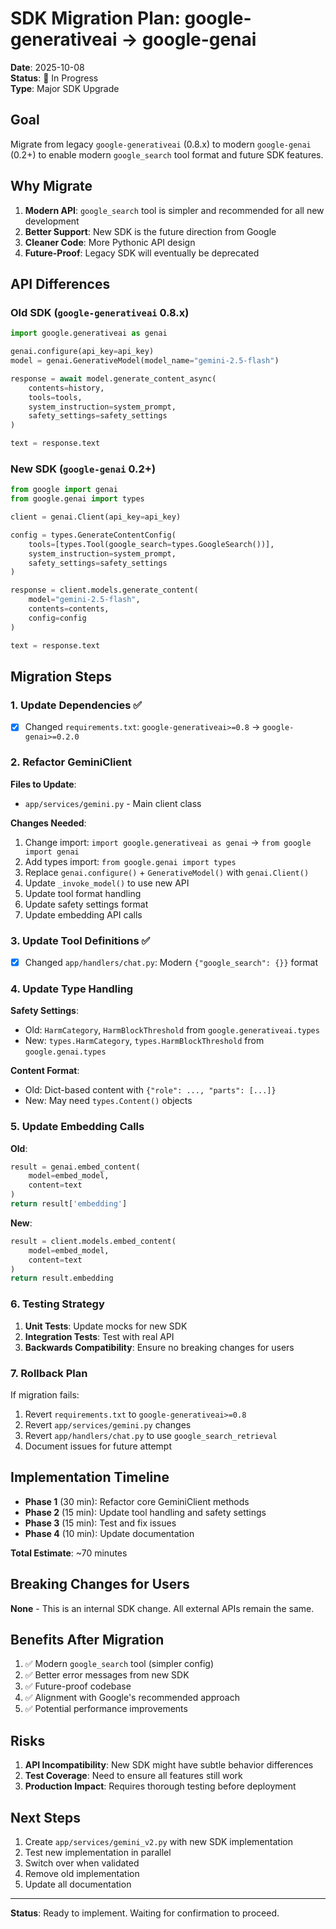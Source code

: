 # SDK Migration Plan: google-generativeai → google-genai

**Date**: 2025-10-08  
**Status**: 🚧 In Progress  
**Type**: Major SDK Upgrade

## Goal

Migrate from legacy `google-generativeai` (0.8.x) to modern `google-genai` (0.2+) to enable modern `google_search` tool format and future SDK features.

## Why Migrate

1. **Modern API**: `google_search` tool is simpler and recommended for all new development
2. **Better Support**: New SDK is the future direction from Google
3. **Cleaner Code**: More Pythonic API design
4. **Future-Proof**: Legacy SDK will eventually be deprecated

## API Differences

### Old SDK (`google-generativeai` 0.8.x)

```python
import google.generativeai as genai

genai.configure(api_key=api_key)
model = genai.GenerativeModel(model_name="gemini-2.5-flash")

response = await model.generate_content_async(
    contents=history,
    tools=tools,
    system_instruction=system_prompt,
    safety_settings=safety_settings
)

text = response.text
```

### New SDK (`google-genai` 0.2+)

```python
from google import genai
from google.genai import types

client = genai.Client(api_key=api_key)

config = types.GenerateContentConfig(
    tools=[types.Tool(google_search=types.GoogleSearch())],
    system_instruction=system_prompt,
    safety_settings=safety_settings
)

response = client.models.generate_content(
    model="gemini-2.5-flash",
    contents=contents,
    config=config
)

text = response.text
```

## Migration Steps

### 1. Update Dependencies ✅

- [x] Changed `requirements.txt`: `google-generativeai>=0.8` → `google-genai>=0.2.0`

### 2. Refactor GeminiClient

**Files to Update**:
- `app/services/gemini.py` - Main client class

**Changes Needed**:
1. Change import: `import google.generativeai as genai` → `from google import genai`
2. Add types import: `from google.genai import types`
3. Replace `genai.configure()` + `GenerativeModel()` with `genai.Client()`
4. Update `_invoke_model()` to use new API
5. Update tool format handling
6. Update safety settings format
7. Update embedding API calls

### 3. Update Tool Definitions ✅

- [x] Changed `app/handlers/chat.py`: Modern `{"google_search": {}}` format

### 4. Update Type Handling

**Safety Settings**:
- Old: `HarmCategory`, `HarmBlockThreshold` from `google.generativeai.types`
- New: `types.HarmCategory`, `types.HarmBlockThreshold` from `google.genai.types`

**Content Format**:
- Old: Dict-based content with `{"role": ..., "parts": [...]}`
- New: May need `types.Content()` objects

### 5. Update Embedding Calls

**Old**:
```python
result = genai.embed_content(
    model=embed_model,
    content=text
)
return result['embedding']
```

**New**:
```python
result = client.models.embed_content(
    model=embed_model,
    content=text
)
return result.embedding
```

### 6. Testing Strategy

1. **Unit Tests**: Update mocks for new SDK
2. **Integration Tests**: Test with real API
3. **Backwards Compatibility**: Ensure no breaking changes for users

### 7. Rollback Plan

If migration fails:
1. Revert `requirements.txt` to `google-generativeai>=0.8`
2. Revert `app/services/gemini.py` changes
3. Revert `app/handlers/chat.py` to use `google_search_retrieval`
4. Document issues for future attempt

## Implementation Timeline

- **Phase 1** (30 min): Refactor core GeminiClient methods
- **Phase 2** (15 min): Update tool handling and safety settings
- **Phase 3** (15 min): Test and fix issues
- **Phase 4** (10 min): Update documentation

**Total Estimate**: ~70 minutes

## Breaking Changes for Users

**None** - This is an internal SDK change. All external APIs remain the same.

## Benefits After Migration

1. ✅ Modern `google_search` tool (simpler config)
2. ✅ Better error messages from new SDK
3. ✅ Future-proof codebase
4. ✅ Alignment with Google's recommended approach
5. ✅ Potential performance improvements

## Risks

1. **API Incompatibility**: New SDK might have subtle behavior differences
2. **Test Coverage**: Need to ensure all features still work
3. **Production Impact**: Requires thorough testing before deployment

## Next Steps

1. Create `app/services/gemini_v2.py` with new SDK implementation
2. Test new implementation in parallel
3. Switch over when validated
4. Remove old implementation
5. Update all documentation

---

**Status**: Ready to implement. Waiting for confirmation to proceed.
